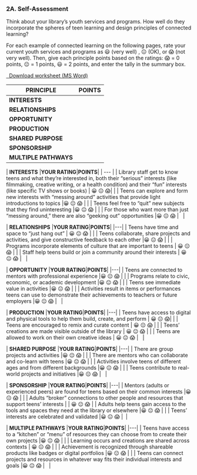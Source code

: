 ### 2A. Self-Assessment 

Think about your library’s youth services and programs. How well do they incorporate the spheres of teen learning and design principles of connected learning? 

For each example of connected learning on the following pages, rate your current youth services and programs as 😃  (very well) , 😐  (OK), or 😱  (not very well). Then, give each principle points based on the ratings:  😱 = 0 points, 😐  = 1 points, 😃 = 2 points, and enter the tally in the summary box.  


<a href="assets/Intro_SelfAssessment.docx" target="_blank"><i class="fa fa-file-word-o" style="font-size:24px;color:blue;"></i>&nbsp; Download worksheet (MS Word)</a>

| **PRINCIPLE** |**POINTS**|
| --- | --- |
| **INTERESTS** |  |
| **RELATIONSHIPS** |  |
| **OPPORTUNITY** |  |
| **PRODUCTION** |  |
| **SHARED PURPOSE** |  |
| **SPONSORSHIP** |  |
| **MULTIPLE PATHWAYS** |&nbsp;  |


| **INTERESTS** |**YOUR RATING**|**POINTS**|
| --- |
| Library staff get to know teens and what they’re interested in, both their “serious” interests (like filmmaking, creative writing, or a health condition) and their “fun” interests (like specific TV shows or books) |  😀 😐 😱|  |
| Teens can explore and form new interests with “messing around” activities that provide light introductions to topics |😀 😐 😱  |  |
| Teens feel free to “quit” new subjects that they find uninteresting |😀 😐 😱  |  |
| For those who want more than just “messing around,” there are also “geeking out” opportunities |😀 😐 😱  | &nbsp;  |


| **RELATIONSHIPS** |**YOUR RATING**|**POINTS**|
|---|
| Teens have time and space to “just hang out” | 😀 😐 😱 |  |
| Teens collaborate, share projects and activities, and give constructive feedback to each other |😀 😐 😱  |  |
| Programs incorporate elements of culture that are important to teens | 😀 😐 😱 |  |
| Staff help teens build or join a community around their interests | 😀 😐 😱 | &nbsp; |

| **OPPORTUNITY** |**YOUR RATING**|**POINTS**|
|---|
| Teens are connected to mentors with professional experience |😀 😐 😱  |  |
| Programs relate to civic, economic, or academic development |😀 😐 😱  |  |
| Teens see immediate value in activities |😀 😐 😱  |  |
| Activities result in items or performances teens can use to demonstrate their achievements to teachers or future employers |😀 😐 😱  | &nbsp; |

| **PRODUCTION** |**YOUR RATING**|**POINTS**|
|---|
| Teens have access to digital and physical tools to help them build, create, and perform |  😀 😐 😱|  |
| Teens are encouraged to remix and curate content | 😀 😐 😱 |  |
| Teens’ creations are made visible outside of the library | 😀 😐 😱 |  |
| Teens are allowed to work on their own creative ideas | 😀 😐 😱 | &nbsp; |

| **SHARED PURPOSE** |**YOUR RATING**|**POINTS**|
|---|
| There are group projects and activities |😀 😐 😱  |  |
| There are mentors who can collaborate and co-learn with teens |😀 😐 😱  |  |
| Activities involve teens of different ages and from different backgrounds |😀 😐 😱  |  |
| Teens contribute to real-world projects and initiatives |😀 😐 😱  | &nbsp; |

| **SPONSORSHIP** |**YOUR RATING**|**POINTS**|
|---|
| Mentors (adults or experienced peers) are found for teens based on their common interests |😀 😐 😱  |  |
| Adults “broker” connections to other people and resources that support teens’ interests |  | 😀 😐 😱 |
| Adults help teens gain access to the tools and spaces they need at the library or elsewhere |😀 😐 😱  |  |
| Teens’ interests are celebrated and validated |😀 😐 😱  |&nbsp;  |

| **MULTIPLE PATHWAYS** |**YOUR RATING**|**POINTS**|
|---|
| Teens have access to a “kitchen” or “menu” of resources they can choose from to create their own projects |😀 😐 😱  |  |
| Learning occurs and creations are shared across contexts | 😀 😐 😱 |  |
| Achievement is recognized through shareable products like badges or digital portfolios |😀 😐 😱  |  |
| Teens can connect projects and resources in whatever way fits their individual interests and goals |😀 😐 😱  | &nbsp; |




